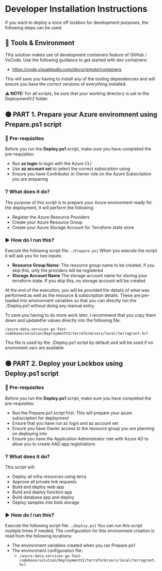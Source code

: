 
# Developer Installation Instructions
If you want to deploy a once off lockbox for development purposes, the following steps can be used.
## :hammer: Tools & Environment
This solution makes use of development containers feature of GitHub / VsCode. Use the following guidance to get started with dev containers:
- https://code.visualstudio.com/docs/remote/containers

This will save you having to install any of the tooling dependencies and will ensure you have the correct versions of everything installed. 

**:warning: NOTE:** For all scripts, be sure that your working directory is set to the DeploymentV2 folder.

## :green_circle: PART 1. Prepare your Azure enviromnent using Prepare.ps1 script
### :page_with_curl: Pre-requisites
Before you run the **Deploy.ps1** script, make sure you have completed the pre-requisites:
 
 - Run **az login** to login with the Azure CLI
 - Use **az account set** to select the correct subscrption using
 - Ensure you have Contributor or Owner role on the Azure Subscription you are preparing

### :grey_question: What does it do?
The purpose of this script is to prepare your Azure environment ready for the deployment, it will perform the following:
 - Register the Azure Resource Providers
 - Create your Azure Resource Group
 - Create your Azure Storage Account for Terraform state store

### 	:arrow_forward: How do I run this?
Execute the following script file:
```./Prepare.ps1```
When you execute the script it will ask you for two inputs:
 - **Resource Group Name**: The resource group name to be created. If you skip this, only the providers will be registered
 - **Storage Account Name** The storage account name for storing your terraform state. If you skip this, no storage account will be created
 
At the end of the execution, you will be provided the details of what was performed as well as the resource & subscription details.
These are pre-loaded into environment variables so that you can directly run the ./Deploy.ps1 without doing any manual entry.

To save you having to do more work later, I recommend that you copy them down and updatethe values directly into the following file:

 ```/azure-data-services-go-fast-codebase/solution/DeploymentV2/terraform/vars/local/terragrunt.hcl```

 This file is used by the ./Deploy.ps1 script by default and will be used if no enviroment vars are available

## :green_circle: PART 2. Deploy your Lockbox using Deploy.ps1 script
### :page_with_curl: Pre-requisites
Before you run the **Deploy.ps1** script, make sure you have completed the pre-requisites:
- Run the Prepare.ps1 script first. This will prepare your azure subscription for deployment
- Ensure that you have run az login and az account set
- Ensure you have Owner access to the resource group you are planning on deploying into
- Ensure you have the Application Administrator role with Azure AD to allow you to create AAD app registrations

### :grey_question: What does it do?
This script will:
 - Deploy all infra resources using terra
 - Approve all private link requests
 - Build and deploy web app
 - Build and deploy function app
 - Build database app and deploy
 - Deploy samples into blob storage
 
### 	:arrow_forward: How do I run this?
Execute the following script file:
```./Deploy.ps1```
You can run this script multiple times if needed.
The configuration for this environment creation is read from the following locations:
- The environment variables created when you ran Prepare.ps1
- The environment configuration file:
  -  ```/azure-data-services-go-fast-codebase/solution/DeploymentV2/terraform/vars/local/terragrunt.hcl```
